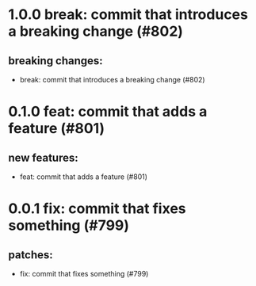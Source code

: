 # 1.0.0 break: commit that introduces a breaking change (#802)

## breaking changes:
* break: commit that introduces a breaking change (#802)

# 0.1.0 feat: commit that adds a feature (#801)

## new features:
* feat: commit that adds a feature (#801)

# 0.0.1 fix: commit that fixes something (#799)

## patches:
* fix: commit that fixes something (#799)

